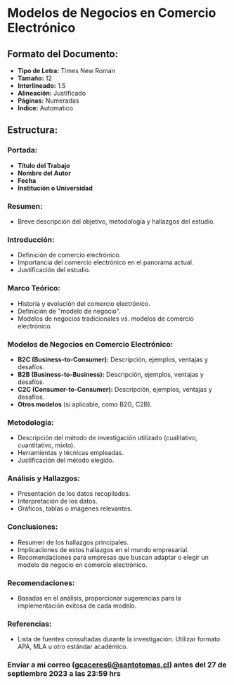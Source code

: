 # Modelos de Negocios en Comercio Electrónico

## Formato del Documento:
- **Tipo de Letra:** Times New Roman
- **Tamaño:** 12
- **Interlineado:** 1.5
- **Alineación:** Justificado
- **Páginas:** Numeradas
- **Indice:** Automatico

## Estructura:

### Portada:
- **Título del Trabajo**
- **Nombre del Autor**
- **Fecha**
- **Institución o Universidad**

### Resumen:
- Breve descripción del objetivo, metodología y hallazgos del estudio.

### Introducción:
- Definición de comercio electrónico.
- Importancia del comercio electrónico en el panorama actual.
- Justificación del estudio.

### Marco Teórico:
- Historia y evolución del comercio electrónico.
- Definición de "modelo de negocio".
- Modelos de negocios tradicionales vs. modelos de comercio electrónico.

### Modelos de Negocios en Comercio Electrónico:
- **B2C (Business-to-Consumer):** Descripción, ejemplos, ventajas y desafíos.
- **B2B (Business-to-Business):** Descripción, ejemplos, ventajas y desafíos.
- **C2C (Consumer-to-Consumer):** Descripción, ejemplos, ventajas y desafíos.
- **Otros modelos** (si aplicable, como B2G, C2B).

### Metodología:
- Descripción del método de investigación utilizado (cualitativo, cuantitativo, mixto).
- Herramientas y técnicas empleadas.
- Justificación del método elegido.

### Análisis y Hallazgos:
- Presentación de los datos recopilados.
- Interpretación de los datos.
- Gráficos, tablas o imágenes relevantes.

### Conclusiones:
- Resumen de los hallazgos principales.
- Implicaciones de estos hallazgos en el mundo empresarial.
- Recomendaciones para empresas que buscan adaptar o elegir un modelo de negocio en comercio electrónico.

### Recomendaciones:
- Basadas en el análisis, proporcionar sugerencias para la implementación exitosa de cada modelo.

### Referencias:
- Lista de fuentes consultadas durante la investigación. Utilizar formato APA, MLA u otro estándar académico.

### Enviar a mi correo (gcaceres6@santotomas.cl)  antes del 27 de septiembre 2023 a las 23:59 hrs
